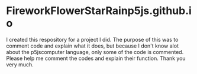 # FireworkFlowerStarRainp5js.github.io
I created this respository for a project I did. 
The purpose of this was to comment code and explain what it does, but because I don't know alot about the p5jscomputer language,
only some of the code is commented.
Please help me comment the codes and explain their function. Thank you very much.

